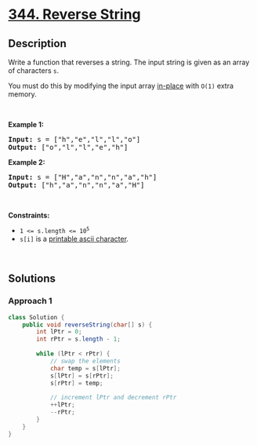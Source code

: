 # [344. Reverse String](https://leetcode.com/problems/reverse-string)

## Description

<p>Write a function that reverses a string. The input string is given as an array of characters <code>s</code>.</p>

<p>You must do this by modifying the input array <a href="https://en.wikipedia.org/wiki/In-place_algorithm" target="_blank">in-place</a> with <code>O(1)</code> extra memory.</p>
<p>&nbsp;</p>

<p><strong class="example">Example 1:</strong></p>
<pre>
<strong>Input:</strong> s = ["h","e","l","l","o"]
<strong>Output:</strong> ["o","l","l","e","h"]
</pre>

<p><strong class="example">Example 2:</strong></p>
<pre>
<strong>Input:</strong> s = ["H","a","n","n","a","h"]
<strong>Output:</strong> ["h","a","n","n","a","H"]
</pre>
<p>&nbsp;</p>

<p><strong>Constraints:</strong></p>
<ul>
    <li><code>1 &lt;= s.length &lt;= 10<sup>5</sup></code></li>
    <li><code>s[i]</code> is a <a href="https://en.wikipedia.org/wiki/ASCII#Printable_characters" target="_blank">printable ascii character</a>.</li>
</ul>
<p>&nbsp;</p>

## Solutions

### **Approach 1**

```java
class Solution {
    public void reverseString(char[] s) {
        int lPtr = 0;
        int rPtr = s.length - 1;
        
        while (lPtr < rPtr) {
            // swap the elements
            char temp = s[lPtr];
            s[lPtr] = s[rPtr];
            s[rPtr] = temp;
            
            // increment lPtr and decrement rPtr
            ++lPtr;
            --rPtr;
        }
    }
}
```